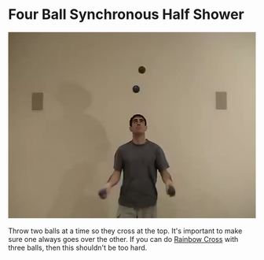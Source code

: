 # Four Ball Synchronous Half Shower

![FourBallSynchronousHalfShower](/site/videos/poster/fourwimpy.jpg)

Throw two balls at a time so they cross at the top. It's important to make sure one always goes over the other. If you can do [Rainbow Cross](rainbowcross.md) with three balls, then this shouldn't be too hard.

